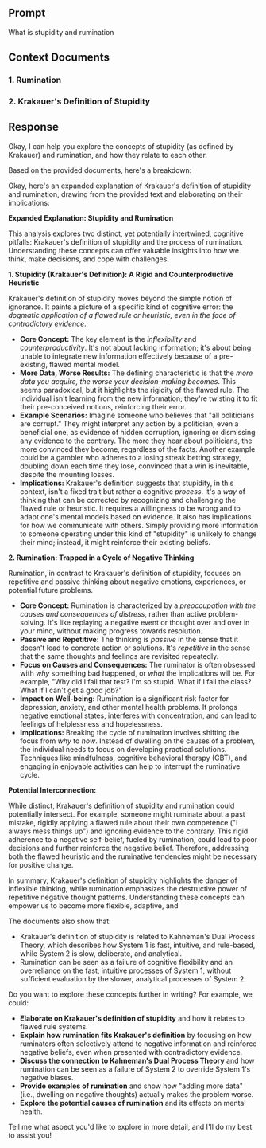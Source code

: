 

## Prompt

What is stupidity and rumination

## Context Documents

### 1. Rumination

### 2. Krakauer's Definition of Stupidity


## Response

Okay, I can help you explore the concepts of stupidity (as defined by Krakauer) and rumination, and how they relate to each other.

Based on the provided documents, here's a breakdown:



Okay, here's an expanded explanation of Krakauer's definition of stupidity and rumination, drawing from the provided text and elaborating on their implications:

**Expanded Explanation: Stupidity and Rumination**

This analysis explores two distinct, yet potentially intertwined, cognitive pitfalls: Krakauer's definition of stupidity and the process of rumination. Understanding these concepts can offer valuable insights into how we think, make decisions, and cope with challenges.

**1. Stupidity (Krakauer's Definition): A Rigid and Counterproductive Heuristic**

Krakauer's definition of stupidity moves beyond the simple notion of ignorance. It paints a picture of a specific kind of cognitive error: the *dogmatic application of a flawed rule or heuristic, even in the face of contradictory evidence*.

*   **Core Concept:** The key element is the *inflexibility* and *counterproductivity*. It's not about lacking information; it's about being unable to integrate new information effectively because of a pre-existing, flawed mental model.
*   **More Data, Worse Results:** The defining characteristic is that the *more data you acquire, the worse your decision-making becomes*. This seems paradoxical, but it highlights the rigidity of the flawed rule. The individual isn't learning from the new information; they're twisting it to fit their pre-conceived notions, reinforcing their error.
*   **Example Scenarios:** Imagine someone who believes that "all politicians are corrupt." They might interpret any action by a politician, even a beneficial one, as evidence of hidden corruption, ignoring or dismissing any evidence to the contrary. The more they hear about politicians, the more convinced they become, regardless of the facts.  Another example could be a gambler who adheres to a losing streak betting strategy, doubling down each time they lose, convinced that a win is inevitable, despite the mounting losses.
*   **Implications:** Krakauer's definition suggests that stupidity, in this context, isn't a fixed trait but rather a cognitive *process*. It's a *way* of thinking that can be corrected by recognizing and challenging the flawed rule or heuristic. It requires a willingness to be wrong and to adapt one's mental models based on evidence.  It also has implications for how we communicate with others. Simply providing more information to someone operating under this kind of "stupidity" is unlikely to change their mind; instead, it might reinforce their existing beliefs.

**2. Rumination: Trapped in a Cycle of Negative Thinking**

Rumination, in contrast to Krakauer's definition of stupidity, focuses on repetitive and passive thinking about negative emotions, experiences, or potential future problems.

*   **Core Concept:** Rumination is characterized by a *preoccupation with the causes and consequences of distress*, rather than active problem-solving. It's like replaying a negative event or thought over and over in your mind, without making progress towards resolution.
*   **Passive and Repetitive:** The thinking is *passive* in the sense that it doesn't lead to concrete action or solutions. It's *repetitive* in the sense that the same thoughts and feelings are revisited repeatedly.
*   **Focus on Causes and Consequences:** The ruminator is often obsessed with *why* something bad happened, or *what* the implications will be. For example, "Why did I fail that test? I'm so stupid. What if I fail the class? What if I can't get a good job?"
*   **Impact on Well-being:** Rumination is a significant risk factor for depression, anxiety, and other mental health problems. It prolongs negative emotional states, interferes with concentration, and can lead to feelings of helplessness and hopelessness.
*   **Implications:** Breaking the cycle of rumination involves shifting the focus from *why* to *how*. Instead of dwelling on the causes of a problem, the individual needs to focus on developing practical solutions. Techniques like mindfulness, cognitive behavioral therapy (CBT), and engaging in enjoyable activities can help to interrupt the ruminative cycle.

**Potential Interconnection:**

While distinct, Krakauer's definition of stupidity and rumination could potentially intersect. For example, someone might ruminate about a past mistake, rigidly applying a flawed rule about their own competence ("I always mess things up") and ignoring evidence to the contrary. This rigid adherence to a negative self-belief, fueled by rumination, could lead to poor decisions and further reinforce the negative belief.  Therefore, addressing both the flawed heuristic and the ruminative tendencies might be necessary for positive change.

In summary, Krakauer's definition of stupidity highlights the danger of inflexible thinking, while rumination emphasizes the destructive power of repetitive negative thought patterns. Understanding these concepts can empower us to become more flexible, adaptive, and

The documents also show that:

* Krakauer's definition of stupidity is related to Kahneman's Dual Process Theory, which describes how System 1 is fast, intuitive, and rule-based, while System 2 is slow, deliberate, and analytical.
* Rumination can be seen as a failure of cognitive flexibility and an overreliance on the fast, intuitive processes of System 1, without sufficient evaluation by the slower, analytical processes of System 2.

Do you want to explore these concepts further in writing? For example, we could:

*   **Elaborate on Krakauer's definition of stupidity** and how it relates to flawed rule systems.
*   **Explain how rumination fits Krakauer's definition** by focusing on how ruminators often selectively attend to negative information and reinforce negative beliefs, even when presented with contradictory evidence.
*   **Discuss the connection to Kahneman's Dual Process Theory** and how rumination can be seen as a failure of System 2 to override System 1's negative biases.
*   **Provide examples of rumination** and show how "adding more data" (i.e., dwelling on negative thoughts) actually makes the problem worse.
*   **Explore the potential causes of rumination** and its effects on mental health.

Tell me what aspect you'd like to explore in more detail, and I'll do my best to assist you!
